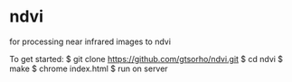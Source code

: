 # ndvi
for processing near infrared images to ndvi


To get started:
    $ git clone https://github.com/gtsorho/ndvi.git
    $ cd ndvi
    $ make
    $ chrome index.html
    $ run on server 
